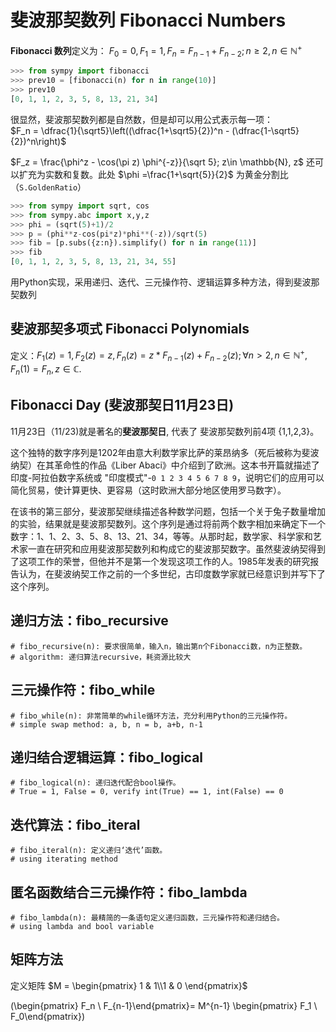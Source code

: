 # 斐波那契数列 Fibonacci Numbers

**Fibonacci 数列**定义为：
$F_0=0, F_1=1, F_{n}=F_{n-1}+F_{n-2}; n\geq 2, n\in \mathbb{N}^+$  

~~~python
>>> from sympy import fibonacci
>>> prev10 = [fibonacci(n) for n in range(10)]
>>> prev10
[0, 1, 1, 2, 3, 5, 8, 13, 21, 34]
~~~

很显然，斐波那契数列都是自然数，但是却可以用公式表示每一项：  
$F_n = \dfrac{1}{\sqrt5}\left((\dfrac{1+\sqrt5}{2})^n - (\dfrac{1-\sqrt5}{2})^n\right)$

$F_z = \frac{\phi^z - \cos(\pi z) \phi^{-z}}{\sqrt 5}; z\in \mathbb{N}, z$ 还可以扩充为实数和复数。此处 $\phi =\frac{1+\sqrt{5}}{2}$ 为黄金分割比（`S.GoldenRatio`）

~~~python
>>> from sympy import sqrt, cos
>>> from sympy.abc import x,y,z
>>> phi = (sqrt(5)+1)/2
>>> p = (phi**z-cos(pi*z)*phi**(-z))/sqrt(5)
>>> fib = [p.subs({z:n}).simplify() for n in range(11)]
>>> fib
[0, 1, 1, 2, 3, 5, 8, 13, 21, 34, 55]
~~~

用Python实现，采用递归、迭代、三元操作符、逻辑运算多种方法，得到斐波那契数列

## 斐波那契多项式 Fibonacci Polynomials

定义：$F_1(z) = 1, F_2(z) = z, F_n(z) = z*F_{n-1}(z) + F_{n-2}(z); \forall n > 2, n \in \mathbb{N}^+, F_n(1) = F_n, z\in \mathbb{C}$.


## Fibonacci Day (斐波那契日11月23日)

11月23日（11/23)就是著名的**斐波那契日**, 代表了 斐波那契数列前4项 \{1,1,2,3\}。

这个独特的数字序列是1202年由意大利数学家比萨的莱昂纳多（死后被称为斐波纳契）在其革命性的作品《Liber Abaci》中介绍到了欧洲。这本书开篇就描述了印度-阿拉伯数字系统或 "印度模式"-`0 1 2 3 4 5 6 7 8 9`，说明它们的应用可以简化贸易，使计算更快、更容易（这时欧洲大部分地区使用罗马数字）。

在该书的第三部分，斐波那契继续描述各种数学问题，包括一个关于兔子数量增加的实验，结果就是斐波那契数列。这个序列是通过将前两个数字相加来确定下一个数字：1、1、2、3、5、8、13、21、34，等等。从那时起，数学家、科学家和艺术家一直在研究和应用斐波那契数列和构成它的斐波那契数字。虽然斐波纳契得到了这项工作的荣誉，但他并不是第一个发现这项工作的人。1985年发表的研究报告认为，在斐波纳契工作之前的一个多世纪，古印度数学家就已经意识到并写下了这个序列。

## **递归方法：fibo_recursive**
 
    # fibo_recursive(n): 要求很简单，输入n，输出第n个Fibonacci数，n为正整数。
    # algorithm: 递归算法recursive，耗资源比较大


## **三元操作符：fibo_while**

    # fibo_while(n): 非常简单的while循环方法，充分利用Python的三元操作符。
    # simple swap method: a, b, n = b, a+b, n-1

## **递归结合逻辑运算：fibo_logical**

    # fibo_logical(n): 递归迭代配合bool操作。
    # True = 1, False = 0, verify int(True) == 1, int(False) == 0

## **迭代算法：fibo_iteral**

    # fibo_iteral(n): 定义递归‘迭代’函数。
    # using iterating method

## **匿名函数结合三元操作符：fibo_lambda**

    # fibo_lambda(n): 最精简的一条语句定义递归函数，三元操作符和递归结合。
    # using lambda and bool variable

## **矩阵方法**

定义矩阵 $M = \begin{pmatrix} 1 & 1\\1 & 0 \end{pmatrix}$

\(\begin{pmatrix} F_n \\ F_{n-1}\end{pmatrix}= M^{n-1} \begin{pmatrix} F_1 \\ F_0\end{pmatrix}\)
